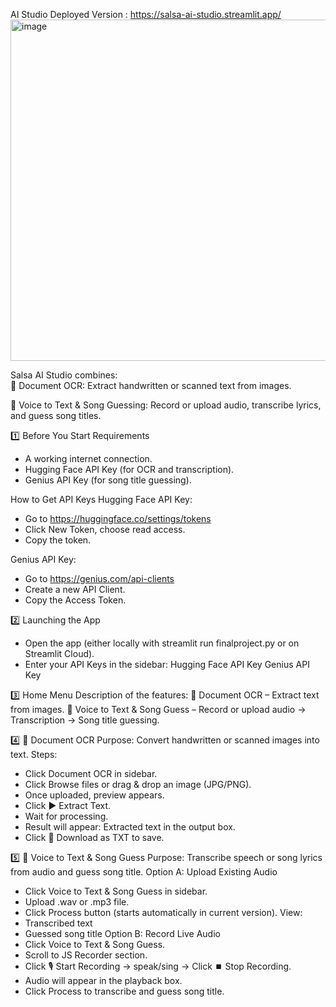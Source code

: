 AI Studio
Deployed Version : https://salsa-ai-studio.streamlit.app/
<img width="1366" height="546" alt="image" src="https://github.com/user-attachments/assets/a2e66804-fbcc-4a44-ab90-ff328f5df507" />


Salsa AI Studio combines:  
📄 Document OCR: Extract handwritten or scanned text from images. 

🎤 Voice to Text & Song Guessing: Record or upload audio, transcribe lyrics, and guess song titles.

1️⃣ Before You Start
Requirements
- A working internet connection.
- Hugging Face API Key (for OCR and transcription).
- Genius API Key (for song title guessing).

How to Get API Keys
Hugging Face API Key:
- Go to https://huggingface.co/settings/tokens
- Click New Token, choose read access.
- Copy the token.

Genius API Key:
- Go to https://genius.com/api-clients
- Create a new API Client.
- Copy the Access Token.

2️⃣ Launching the App
- Open the app (either locally with streamlit run finalproject.py or on Streamlit Cloud).
- Enter your API Keys in the sidebar:
Hugging Face API Key
Genius API Key

3️⃣ Home Menu
Description of the features:
📄 Document OCR – Extract text from images.
🎤 Voice to Text & Song Guess – Record or upload audio → Transcription → Song title guessing.

4️⃣ 📄 Document OCR
Purpose: Convert handwritten or scanned images into text.
Steps:
- Click Document OCR in sidebar.
- Click Browse files or drag & drop an image (JPG/PNG).
- Once uploaded, preview appears.
- Click ▶️ Extract Text.
- Wait for processing.
- Result will appear:
Extracted text in the output box.
- Click 📄 Download as TXT to save.

5️⃣ 🎤 Voice to Text & Song Guess
Purpose: Transcribe speech or song lyrics from audio and guess song title.
Option A: Upload Existing Audio
- Click Voice to Text & Song Guess in sidebar.
- Upload .wav or .mp3 file.
- Click Process button (starts automatically in current version).
View:
- Transcribed text
- Guessed song title
Option B: Record Live Audio
- Click Voice to Text & Song Guess.
- Scroll to JS Recorder section.
- Click 🎙 Start Recording → speak/sing → Click ⏹ Stop Recording.
- Audio will appear in the playback box.
- Click Process to transcribe and guess song title.



